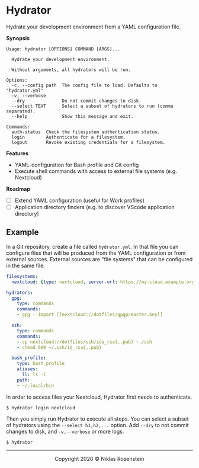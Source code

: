 # Hydrator

Hydrate your development environment from a YAML configuration file.

__Synopsis__

```
Usage: hydrator [OPTIONS] COMMAND [ARGS]...

  Hydrate your development environment.

  Without arguments, all hydrators will be run.

Options:
  -c, --config path  The config file to load. Defaults to "hydrator.yml"
  -v, --verbose
  --dry              Do not commit changes to disk.
  --select TEXT      Select a subset of hydrators to run (comma separated).
  --help             Show this message and exit.

Commands:
  auth-status  Check the filesystem authentication status.
  login        Authenticate for a filesystem.
  logout       Revoke existing credentials for a filesystem.
```

__Features__

* YAML-configuration for Bash profile and Git config
* Execute shell commands with access to external file systems (e.g. Nextcloud)

__Roadmap__

* [ ] Extend YAML configuration (useful for Work profiles)
* [ ] Application directory finders (e.g. to discover VScode application directory)

## Example

In a Git repository, create a file called `hydrator.yml`. In that file you can configure files
that will be produced from the YAML configuration or from external sources. External sources are
"file systems" that can be configured in the same file.

```yaml
filesystems:
  nextcloud: {type: nextcloud, server-url: https://my-cloud.example.org}

hydrators:
  gpg:
    type: commands
    commands:
    - gpg --import [[nextcloud://dotfiles/gpgp/master.key]]

  ssh:
    type: commands
    commands:
    - cp nextcloud://dotfiles/ssh/ida_rsa{,.pub} ~./ssh
    - chmod 600 ~/.ssh/id_rsa{,.pub}

  bash_profile:
    type: bash_profile
    aliases:
      ll: ls -l
    path:
    - ~/.local/bin
```

In order to access files your Nextcloud, Hydrator first needs to authenticate.

    $ hydrator login nextcloud

Then you simply run Hydrator to execute all steps. You can select a subset of hydrators
using the `--select h1,h2,...` option. Add `--dry` to not commit changes to disk, and
`-v,--verbose` or more logs.

    $ hydrator

---

<p align="center">Copyright 2020 &copy; Niklas Rosenstein</p>
